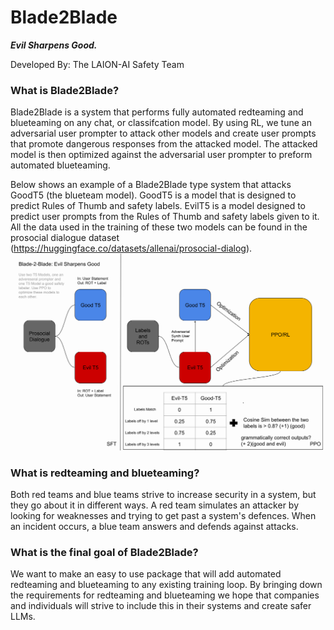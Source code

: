 # Blade2Blade
***Evil Sharpens Good.***

Developed By: The LAION-AI Safety Team

### What is Blade2Blade?

Blade2Blade is a system that performs fully automated redteaming and blueteaming on any chat, or classifcation model. By using RL, we tune an adversarial user prompter to attack other models and create user prompts that promote dangerous responses from the attacked model. The attacked model is then optimized against the adversarial user prompter to preform automated blueteaming.

Below shows an example of a Blade2Blade type system that attacks GoodT5 (the blueteam model). GoodT5 is a model that is designed to predict Rules of Thumb and safety labels. EvilT5 is a model designed to predict user prompts from the Rules of Thumb and safety labels given to it. All the data used in the training of these two models can be found in the prosocial dialogue dataset (https://huggingface.co/datasets/allenai/prosocial-dialog).
![image](https://github.com/LAION-AI/blade2blade/blob/b01ff1b594c8f9661bdc3365e1e8d3530e7287f2/images/Blade2Blade.png)

### What is redteaming and blueteaming?

Both red teams and blue teams strive to increase security in a system, but they go about it in different ways. A red team simulates an attacker by looking for weaknesses and trying to get past a system's defences. When an incident occurs, a blue team answers and defends against attacks.

### What is the final goal of Blade2Blade?

We want to make an easy to use package that will add automated redteaming and blueteaming to any existing training loop. By bringing down the requirements for redteaming and blueteaming we hope that companies and individuals will strive to include this in their systems and create safer LLMs. 
